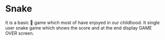 # Snake
It is a basic 🐍 game which most of have enjoyed in our childhood. It single user snake game which shows the score and at the end display GAME OVER screen. 
